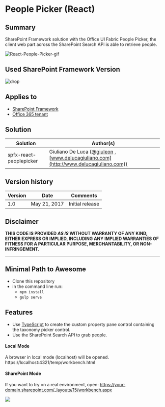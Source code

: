 # People Picker (React)

## Summary
SharePoint Framework solution with the Office UI Fabric People Picker, the client web part across the SharePoint Search API is able to retrieve people.

![React-People-Picker-gif](https://raw.githubusercontent.com/SharePoint/sp-dev-fx-webparts/master/samples/react-peoplepicker/assets/Preview.gif)

## Used SharePoint Framework Version 
![drop](https://img.shields.io/badge/version-GA-green.svg)

## Applies to

* [SharePoint Framework](https://blogs.office.com/2017/02/23/sharepoint-framework-reaches-general-availability-build-and-deploy-engaging-web-parts-today/)
* [Office 365 tenant](https://dev.office.com/sharepoint/docs/spfx/set-up-your-development-environment)

## Solution

Solution|Author(s)
--------|---------
spfx-react-peoplepicker | Giuliano De Luca ([@giuleon](https://twitter.com/giuleon) , [www.delucagiuliano.com](http://www.delucagiuliano.com))

## Version history

Version|Date|Comments
-------|----|--------
1.0|May 21, 2017|Initial release

## Disclaimer
**THIS CODE IS PROVIDED *AS IS* WITHOUT WARRANTY OF ANY KIND, EITHER EXPRESS OR IMPLIED, INCLUDING ANY IMPLIED WARRANTIES OF FITNESS FOR A PARTICULAR PURPOSE, MERCHANTABILITY, OR NON-INFRINGEMENT.**

---

## Minimal Path to Awesome

- Clone this repository
- in the command line run:
  - `npm install`
  - `gulp serve`

## Features
- Use [TypeScript](https://www.typescriptlang.org) to create the custom property pane control containing the taxonomy picker control.
- Use the SharePoint Search API to grab people.

#### Local Mode
A browser in local mode (localhost) will be opened.
https://localhost:4321/temp/workbench.html

#### SharePoint Mode
If you want to try on a real environment, open:
https://your-domain.sharepoint.com/_layouts/15/workbench.aspx

<img src="https://telemetry.sharepointpnp.com/sp-dev-fx-webparts/samples/react-peoplepicker" />